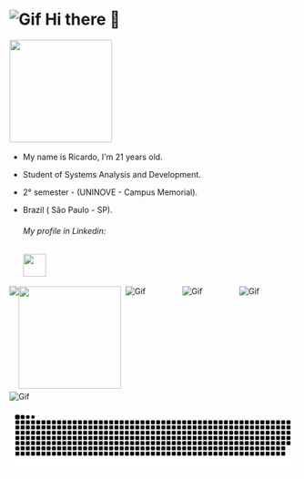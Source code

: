    <h1> <img alt="Gif" height="60" width="60" src="https://gangnft.com/wp-content/uploads/2021/09/378c0d547c12c3f2fc6d802e2ce76c66.gif">  Hi there 👋 </h1>
   <div align="center">
   </div>

   <a  href ="https://www.instagram.com/riic_bg07/"><img height="180" width="180" src="https://i.imgur.com/YcvXMPT.png"> 
   </a>
   
 - My name is Ricardo, I'm 21 years old. 
 - Student of Systems Analysis and Development. <br>
 - 2° semester - (UNINOVE - Campus Memorial).
 - Brazil ( São Paulo - SP).


  
     <h6> My profile in Linkedin: </h6> <a  href ="https://www.linkedin.com/in/ricardo-batista-guimar%C3%A3es-66659b230/"><img src="https://upload.wikimedia.org/wikipedia/commons/f/f8/LinkedIn_icon_circle.svg" target="blank" height="40px" width="40px"></a>
      
      
    
    
<div>
   <a href="https://github.com/RicardoBG2k">
   <img align="left" src="https://github-readme-stats.vercel.app/api/top-langs/?username=ricardobg2k&theme=dark">
   <a href ="h#"><img height="180" width="180" src="http://pa1.narvii.com/6826/93b00040cdf43d4259de7b1c44b7fb7226d2c570_00.gif">
 </a>
   <img align="right" alt="Gif" height="100" width="100" src="https://66.media.tumblr.com/tumblr_ma4fvrTeAk1rfjowdo1_500.gif">
   <img align="right" alt="Gif" height="100" width="100" src="https://66.media.tumblr.com/tumblr_ma4fsg8aDZ1rfjowdo1_500.gif">
   <img align="right" alt="Gif" height="100" width="100" src="http://mysteriousflower.weebly.com/uploads/4/1/6/4/41646797/_________5886641_orig.gif">
   <img align="center" alt="Gif" height="100" width="100" src="https://thumbs.gfycat.com/VagueTallHydra-max-1mb.gif">
   
      
</div>

   
   
  


 
![snake gif](https://github.com/RicardoBG2K/RicardoBG2K/blob/output/github-contribution-grid-snake.svg)
